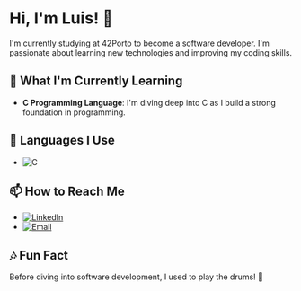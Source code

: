 # Hi, I'm Luis! 👋

I'm currently studying at 42Porto to become a software developer. I'm passionate about learning new technologies and improving my coding skills.

## 🌱 What I'm Currently Learning

- **C Programming Language**: I'm diving deep into C as I build a strong foundation in programming.

## 🔧 Languages I Use

- ![C](https://img.shields.io/badge/C-00599C?style=for-the-badge&logo=c&logoColor=white)

## 📫 How to Reach Me

- [![LinkedIn](https://img.shields.io/badge/LinkedIn-0077B5?style=for-the-badge&logo=linkedin&logoColor=white)](https://www.linkedin.com/in/your-profile)
- [![Email](https://img.shields.io/badge/Email-D14836?style=for-the-badge&logo=gmail&logoColor=white)](mailto:your-email@example.com)

## 🎶 Fun Fact

Before diving into software development, I used to play the drums! 🥁
